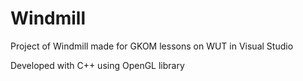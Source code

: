 # Windmill
Project of Windmill made for GKOM lessons on WUT in Visual Studio

Developed with C++ using OpenGL library

